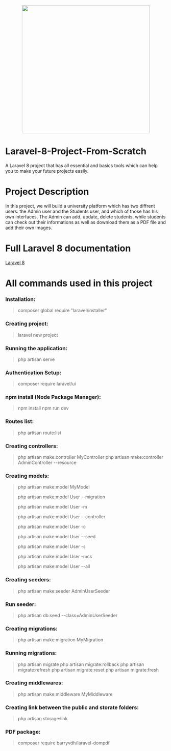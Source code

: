<p align="center"><a href="https://laravel.com" target="_blank"><img src="https://raw.githubusercontent.com/laravel/art/master/logo-lockup/5%20SVG/2%20CMYK/1%20Full%20Color/laravel-logolockup-cmyk-red.svg" width="400"></a></p>

# Laravel-8-Project-From-Scratch
A Laravel 8 project that has all essential and basics tools which can help you to make your future projects easily. 

# Project Description
In this project, we will build a university platform which has two diffrent users: the Admin user and the Students user, and which of those has his own interfaces. The Admin can add, update, delete students, while students can check out their informations as well as download them as a PDF file and add their own images.

# Full Laravel 8 documentation
[Laravel 8](https://laravel.com/docs/8.x/)

# All commands used in this project
### Installation:
> composer global require "laravel/installer"

### Creating project:
> laravel new project

### Running the application:
> php artisan serve

### Authentication Setup:
> composer require laravel/ui

### npm install (Node Package Manager):
> npm install
> npm run dev

### Routes list:
> php artisan route:list

### Creating controllers:
> php artisan make:controller MyController
> php artisan make:controller AdminController --resource

### Creating models:
> php artisan make:model MyModel
> 
> php artisan make:model User --migration
> 
> php artisan make:model User -m
> 
> php artisan make:model User --controller
> 
> php artisan make:model User -c
> 
> php artisan make:model User --seed
> 
> php artisan make:model User -s
> 
> php artisan make:model User -mcs
> 
> php artisan make:model User --all

### Creating seeders:
> php artisan make:seeder AdminUserSeeder

### Run seeder:
> php artisan db:seed --class=AdminUserSeeder

### Creating migrations:
> php artisan make:migration MyMigration

### Running migrations:
> php artisan migrate
> php artisan migrate:rollback
> php artisan migrate:refresh
> php artisan migrate:reset
> php artisan migrate:fresh

### Creating middlewares:
> php artisan make:middleware MyMiddleware

### Creating link between the public and storate folders:
> php artisan storage:link

### PDF package:
> composer require barryvdh/laravel-dompdf

